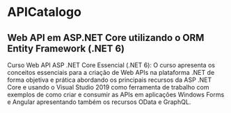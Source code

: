 # APICatalogo

## Web API em ASP.NET Core utilizando o ORM Entity Framework (.NET 6)

Curso Web API ASP .NET Core Essencial (.NET 6): O curso apresenta os conceitos essenciais para a criação de Web APIs na plataforma .NET de forma objetiva e prática abordando os principais recursos da ASP .NET Core e usando o Visual Studio 2019 como ferramenta de trabalho com exemplos de como criar e consumir as APIs em aplicações Windows Forms e Angular apresentando também os recursos OData e GraphQL.
